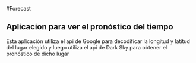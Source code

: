 #Forecast

## Aplicacion para ver el pronóstico del tiempo

Esta aplicación utiliza el api de Google para decodificar la longitud y latitud del lugar elegido y luego utiliza el api de Dark Sky para obtener el pronóstico de dicho lugar

